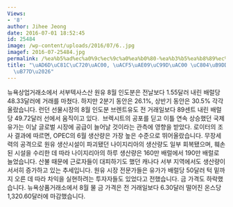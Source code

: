 ```yaml
---
Views:
- '8'
author: Jihee Jeong
date: 2016-07-01 18:52:45
id: 25484
image: /wp-content/uploads/2016/07/6..jpg
imagef: 2016-07-25484.jpg
permalink: /%ea%b5%ad%ec%a0%9c%ec%9c%a0%ea%b0%80-%ea%b3%b5%ea%b8%89%ec%a6%9d%ea%b0%80-%ec%a0%84%eb%a7%9d%ec%97%90-%ed%95%98%eb%9d%bd/
title: "\uAD6D\uC81C\uC720\uAC00, \uACF5\uAE09\uC99D\uAC00 \uC804\uB9DD\uC5D0 \uD558\
  \uB77D\u2026"
---
```


뉴욕상업거래소에서 서부텍사스산 원유 8월 인도분은 전날보다 1.55달러 내린 배럴당 48.33달러에 거래를 마쳤다. 하지만 2분기 동안은 26.1%, 상반기 동안은 30.5% 각각 올랐습니다. 런던 선물시장의 8월 인도분 브렌트유도 전 거래일보다 89센트 내린 배럴당 49.72달러 선에서 움직이고 있다.  브렉시트의 공포를 딛고 이틀 연속 상승했던 국제유가는 이날 글로벌 시장에 공급이 늘어날 것이라는 관측에 영향을 받았다. 로이터의 조사 결과에 따르면, OPEC의 6월 생산량은 가장 높은 수준으로 뛰어올랐습니다. 무장세력의 공격으로 원유 생산시설이 파괴됐던 나이지리아의 생산량도 일부 회복됐으며, 훼손된 시설을 수리한 데 따라 나이지리아의 하루 생산량은 160만 배럴에서 190만 배럴로 늘었습니다. 산불 때문에 근로자들이 대피하기도 했던 캐나다 서부 지역에서도 생산량이 서서히 증가하고 있는 추세입니다. 원유 시장 전문가들은 유가가 배럴당 50달러 턱 밑까지 오른 데 따라 차익을 실현하려는 투자자들도 있었다고 전했습니다. 금 가격도 하락했습니다. 뉴욕상품거래소에서 8월 물 금 가격은 전 거래일보다 6.30달러 떨어진 온스당 1,320.60달러에 마감했습니다.